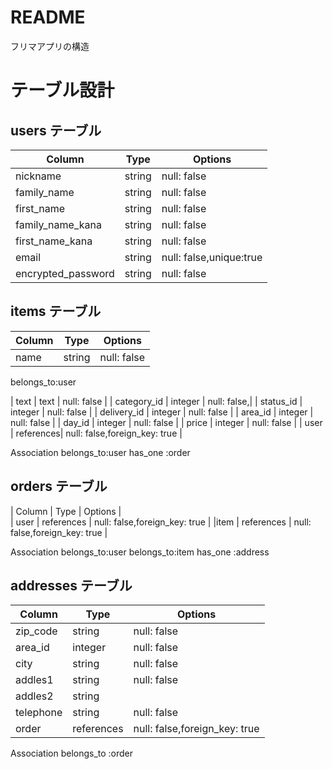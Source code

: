 # README
フリマアプリの構造
# テーブル設計

## users テーブル

| Column             | Type   | Options     |
| ------------------ | ------ | ----------- |
| nickname           | string | null: false |
| family_name        | string | null: false |
| first_name         | string | null: false |
| family_name_kana   | string | null: false |
| first_name_kana    | string | null: false |
| email              | string | null: false,unique:true |
| encrypted_password | string | null: false |

## items テーブル

| Column | Type   | Options     |
| ------ | ------ | ----------- |
| name                  | string    | null: false |

belongs_to:user

| text                  | text      | null: false |
| category_id           | integer   | null: false,|
| status_id             | integer   | null: false |
| delivery_id           | integer   | null: false |
| area_id               | integer   | null: false |
| day_id                | integer   | null: false |
| price                 | integer   | null: false |
| user                  | references| null: false,foreign_key: true |

Association
belongs_to:user
has_one :order
## orders テーブル
| Column             | Type       | Options     |  
| user               | references | null: false,foreign_key: true |
|item                | references | null: false,foreign_key: true |

Association
belongs_to:user
belongs_to:item
has_one :address

## addresses テーブル
| Column             | Type   | Options     |
| ------------------ | ------ | ----------- |
| zip_code           | string | null: false |
| area_id            | integer| null: false | 
| city               | string | null: false |
| addles1            | string | null: false |
| addles2            | string |
| telephone          | string | null: false |
| order              | references | null: false,foreign_key: true |

Association
belongs_to :order

